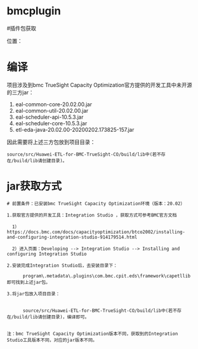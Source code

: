 # bmcplugin

#插件包获取
 
位置： 

# 编译

项目涉及到bmc TrueSight Capacity Optimization官方提供的开发工具中未开源的三方jar：

 1. eal-common-core-20.02.00.jar
 2. eal-common-util-20.02.00.jar
 3. eal-scheduler-api-10.5.3.jar
 4. eal-scheduler-core-10.5.3.jar
 5. etl-eda-java-20.02.00-20200202.173825-157.jar

因此需要将上述三方包放到项目目录：
    
    source/src/Huawei-ETL-for-BMC-TrueSight-CO/build/lib中(若不存在/build/lib请创建目录)。

# jar获取方式
  
  
    # 前置条件：已安装bmc TrueSight Capacity Optimization环境（版本：20.02）

    1.获取官方提供的开发工具：Integration Studio ，获取方式可参考BMC官方文档

      1）https://docs.bmc.com/docs/capacityoptimization/btco2002/installing-and-configuring-integration-studio-914179514.html
      
      2）进入页面：Developing --> Integration Studio --> Installing and configuring Integration Studio 

    2.安装完成Integration Studio后，去安装目录下：
    
          program\.metadata\.plugins\com.bmc.cpit.eds\framework\capetllib即可找到上述jar包。

    3.将jar包放入项目目录：
    

          source/src/Huawei-ETL-for-BMC-TrueSight-CO/build/lib中(若不存在/build/lib请创建目录)，编译即可。

    
    注：bmc TrueSight Capacity Optimization版本不同，获取到的Integration Studio工具版本不同，对应的jar版本不同。
  

